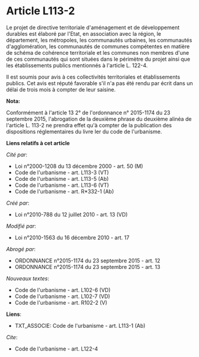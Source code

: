 # Article L113-2

Le projet de directive territoriale d'aménagement et de développement durables est élaboré par l'Etat, en association avec la
région, le département, les métropoles, les communautés urbaines, les communautés d'agglomération, les communautés de
communes compétentes en matière de schéma de cohérence territoriale et les communes non membres d'une de ces communautés qui
sont situées dans le périmètre du projet ainsi que les établissements publics mentionnés à l'article L. 122-4.

Il est soumis pour avis à ces collectivités territoriales et établissements publics. Cet avis est réputé favorable s'il n'a
pas été rendu par écrit dans un délai de trois mois à compter de leur saisine.

**Nota:**

Conformément à l'article 13 2° de l'ordonnance n° 2015-1174 du 23 septembre 2015, l'abrogation de la deuxième phrase du
deuxième alinéa de l'article L. 113-2 ne prendra effet qu'à compter de la publication des dispositions réglementaires du
livre Ier du code de l'urbanisme.

**Liens relatifs à cet article**

_Cité par_:

  - Loi n°2000-1208 du 13 décembre 2000 - art. 50 (M)
  - Code de l'urbanisme - art. L113-3 (VT)
  - Code de l'urbanisme - art. L113-5 (Ab)
  - Code de l'urbanisme - art. L113-6 (VT)
  - Code de l'urbanisme - art. R*332-1 (Ab)

_Créé par_:

  - Loi n°2010-788 du 12 juillet 2010 - art. 13 (VD)

_Modifié par_:

  - Loi n°2010-1563 du 16 décembre 2010 - art. 17

_Abrogé par_:

  - ORDONNANCE n°2015-1174 du 23 septembre 2015 - art. 12
  - ORDONNANCE n°2015-1174 du 23 septembre 2015 - art. 13

_Nouveaux textes_:

  - Code de l'urbanisme - art. L102-6 (VD)
  - Code de l'urbanisme - art. L102-7 (VD)
  - Code de l'urbanisme - art. R102-2 (V)

**Liens**:

  - TXT_ASSOCIE: Code de l'urbanisme - art. L113-1 (Ab)

_Cite_:

  - Code de l'urbanisme - art. L122-4
